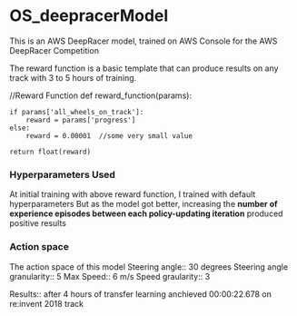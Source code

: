 # OS_deepracerModel
This is an AWS DeepRacer model, trained on AWS Console for the AWS DeepRacer Competition

The reward function is a basic template that can produce results on any track with 3 to 5 hours of training.

//Reward Function
def reward_function(params):

    if params['all_wheels_on_track']:
        reward = params['progress']
    else:
        reward = 0.00001  //some very small value

    return float(reward)
    

### Hyperparameters Used
At initial training with above reward function, I trained with default hyperparameters
But as the model got better, increasing the **number of experience episodes between each policy-updating iteration**
produced positive results

### Action space 
The action space of this model
Steering angle:: 30 degrees
Steering angle granularity:: 5
Max Speed:: 6 m/s
Speed graularity:: 3

Results:: after 4 hours of transfer learning anchieved 00:00:22.678 on re:invent 2018 track
